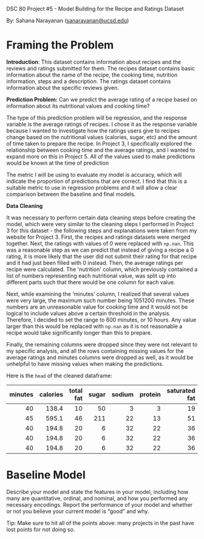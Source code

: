 DSC 80 Project #5 - Model Building for the Recipe and Ratings Dataset

By: Sahana Narayanan (sanarayanan@ucsd.edu)

# Framing the Problem

**Introduction**: This dataset contains information about recipes and the reviews and ratings submitted for them. The recipes dataset contains basic information about the name of the recipe, the cooking time, nutrition information, steps and a description. The ratings dataset contains information about the specific reviews given.

**Prediction Problem:** Can we predict the average rating of a recipe based on information about its nutritional values and cooking time?

The type of this prediction problem will be regression, and the response variable is the average ratings of recipes. I chose it as the response variable because I wanted to investigate how the ratings users give to recipes change based on the nutritional values (calories, sugar, etc) and the amount of time taken to prepare the recipe. In Project 3, I specifically explored the relationship between cooking time and the average ratings, and I wanted to expand more on this in Project 5. All of the values used to make predictions would be known at the time of prediction

The metric I will be using to evaluate my model is accuracy, which will indicate the proportion of predictions that are correct. I find that this is a suitable metric to use in regression problems and it will allow a clear comparison between the baseline and final models. 

**Data Cleaning**

It was necessary to perform certain data cleaning steps before creating the model, which were very similar to the cleaning steps I performed in Project 3 for this dataset - the following steps and explanations were taken from my website for Project 3. First, the recipes and ratings datasets were merged together. Next, the ratings with values of 0 were replaced with `np.nan`. This was a reasonable step as we can predict that instead of giving a recipe a 0 rating, it is more likely that the user did not submit their rating for that recipe and it had just been filled with 0 instead. Then, the average ratings per recipe were calculated. The 'nutrition' column, which previously contained a list of numbers representing each nutritional value, was split up into different parts such that there would be one column for each value. 

Next, while examining the ‘minutes’ column, I realized that several values were very large, the maximum such number being 1051200 minutes. These numbers are an unreasonable value for cooking time and it would not be logical to include values above a certain threshold in the analysis. Therefore, I decided to set the range to 600 minutes, or 10 hours. Any value larger than this would be replaced with `np.nan` as it is not reasonable a recipe would take significantly longer than this to prepare.

Finally, the remaining columns were dropped since they were not relevant to my specific analysis, and all the rows containing missing values for the average ratings and minutes columns were dropped as well, as it would be unhelpful to have missing values when making the predictions. 

Here is the `head` of the cleaned dataframe:

|   minutes |   calories |   total fat |   sugar |   sodium |   protein |   saturated fat |   carbohydrates |   avg_rating |
|----------:|-----------:|------------:|--------:|---------:|----------:|----------------:|----------------:|-------------:|
|        40 |      138.4 |          10 |      50 |        3 |         3 |              19 |               6 |            4 |
|        45 |      595.1 |          46 |     211 |       22 |        13 |              51 |              26 |            5 |
|        40 |      194.8 |          20 |       6 |       32 |        22 |              36 |               3 |            5 |
|        40 |      194.8 |          20 |       6 |       32 |        22 |              36 |               3 |            5 |
|        40 |      194.8 |          20 |       6 |       32 |        22 |              36 |               3 |            5 |

# Baseline Model

Describe your model and state the features in your model, including how many are quantitative, ordinal, and nominal, and how you performed any necessary encodings. Report the performance of your model and whether or not you believe your current model is “good” and why.

Tip: Make sure to hit all of the points above: many projects in the past have lost points for not doing so.


